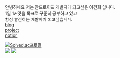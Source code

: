 안녕하세요 저는 안드로이드 개발자가 되고싶은 이건희 입니다.  
1일 1커밋을 목표로 꾸준히 공부하고 있고  
항상 발전하는 개발자가 되고싶습니다.  
[blog](https://hegunhee.tistory.com)  
[project](https://github.com/hegunhee/NewSimpleMemoApp)  
[notion](https://unleashed-redcurrant-8ed.notion.site/37a87b80bbca4e6ab5391c46e3d0486f)  
  
[![Solved.ac프로필](http://mazassumnida.wtf/api/generate_badge?boj=leech9876)](https://solved.ac/leech9876)  
<img src="https://img.shields.io/badge/Android-3DDC84?style=for-the-badge&logo=Android&logoColor=white">
<img src="https://img.shields.io/badge/Kotlin-7F52FF?style=for-the-badge&logo=Kotlin&logoColor=white">



